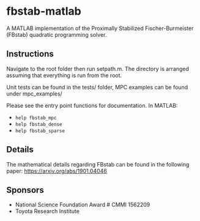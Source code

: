 # fbstab-matlab
A MATLAB implementation of the Proximally Stabilized Fischer-Burmeister (FBstab) quadratic programming solver. 

## Instructions
Navigate to the root folder then run setpath.m. The directory is arranged assuming that everything is run from the root.

Unit tests can be found in the tests/ folder, MPC examples can be found under mpc_examples/

Please see the entry point functions for documentation. In MATLAB:
- ```help fbstab_mpc```
- ```help fbstab_dense```
- ```help fbstab_sparse```

## Details
The mathematical details regarding FBstab can be found in the following paper: 
https://arxiv.org/abs/1901.04046

## Sponsors
- National Science Foundation Award # CMMI 1562209
- Toyota Research Institute 
